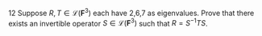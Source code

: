 12 Suppose $R, T \in \mathcal{L}\left(\mathbf{F}^{3}\right)$ each have 2,6,7 as eigenvalues. Prove that there exists an invertible operator $S \in \mathcal{L}\left(\mathbf{F}^{3}\right)$ such that $R=S^{-1} T S$.
